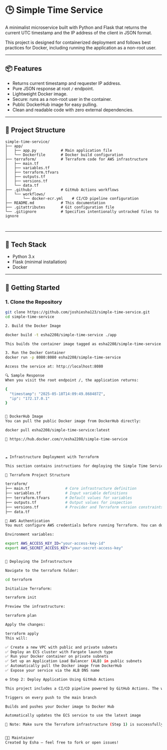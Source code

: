 # 🕒 Simple Time Service

A minimalist microservice built with Python and Flask that returns the current UTC timestamp and the IP address of the client in JSON format.

This project is designed for containerized deployment and follows best practices for Docker, including running the application as a non-root user.

---

## 📦 Features

- Returns current timestamp and requester IP address.
- Pure JSON response at root `/` endpoint.
- Lightweight Docker image.
- Secure: runs as a non-root user in the container.
- Public DockerHub image for easy pulling.
- Clean and readable code with zero external dependencies.

---

## 📂 Project Structure

```
simple-time-service/  
├── app/                
│   ├── app.py           # Main application file  
│   └── Dockerfile       # Docker build configuration  
├── terraform/           # Terraform code for AWS infrastructure  
│   ├── main.tf          
│   ├── variables.tf     
│   ├── terraform.tfvars 
│   ├── outputs.tf       
│   ├── versions.tf      
│   └── data.tf           
├── .github/             # GitHub Actions workflows  
│   └── workflows/       
│       └── docker-ecr.yml    # CI/CD pipeline configuration  
├── README.md            # This documentation  
├── .gitattributes       # Git configuration file  
└── .gitignore           # Specifies intentionally untracked files to ignore  

 

```



---

## 🔧 Tech Stack

- Python 3.x
- Flask (minimal installation)
- Docker

---

## 🚀 Getting Started

### 1. Clone the Repository

```bash
git clone https://github.com/joshiesha123/simple-time-service.git
cd simple-time-service

2. Build the Docker Image

docker build -t esha2208/simple-time-service ./app

This builds the container image tagged as esha2208/simple-time-service.

3. Run the Docker Container
docker run -p 8080:8080 esha2208/simple-time-service

Access the service at: http://localhost:8080

🔍 Sample Response
When you visit the root endpoint /, the application returns:

{
  "timestamp": "2025-05-18T14:09:49.868487Z",
  "ip": "172.17.0.1"
}


🐳 DockerHub Image
You can pull the public Docker image from DockerHub directly:

docker pull esha2208/simple-time-service:latest

🔗 https://hub.docker.com/r/esha2208/simple-time-service



☁️ Infrastructure Deployment with Terraform

This section contains instructions for deploying the Simple Time Service on AWS using ECS Fargate and Terraform.

📁 Terraform Project Structure

terraform/
├── main.tf                # Core infrastructure definition
├── variables.tf           # Input variable definitions
├── terraform.tfvars       # Default values for variables
├── outputs.tf             # Output values for inspection
├── versions.tf            # Provider and Terraform version constraints
├── data.tf            

🔐 AWS Authentication
You must configure AWS credentials before running Terraform. You can do so via:

Environment variables:

export AWS_ACCESS_KEY_ID="your-access-key-id"
export AWS_SECRET_ACCESS_KEY="your-secret-access-key"


🚀 Deploying the Infrastructure

Navigate to the terraform folder:

cd terraform

Initialize Terraform:

terraform init

Preview the infrastructure:

terraform plan

Apply the changes:

terraform apply
This will:

✅ Create a new VPC with public and private subnets
✅ Deploy an ECS cluster with Fargate launch type
✅ Run your Docker container on private subnets
✅ Set up an Application Load Balancer (ALB) in public subnets
✅ Automatically pull the Docker image from DockerHub
✅ Expose your service via the ALB DNS name

⚙️ Step 2: Deploy Application Using GitHub Actions

This project includes a CI/CD pipeline powered by GitHub Actions. The workflow:

Triggers on every push to the main branch

Builds and pushes your Docker image to Docker Hub

Automatically updates the ECS service to use the latest image

📌 Note: Make sure the Terraform infrastructure (Step 1) is successfully deployed before triggering the GitHub Actions workflow. The ECS cluster, ALB, and related resources must already exist for the deployment to succeed.


🧑‍💻 Maintainer
Created by Esha — feel free to fork or open issues!

